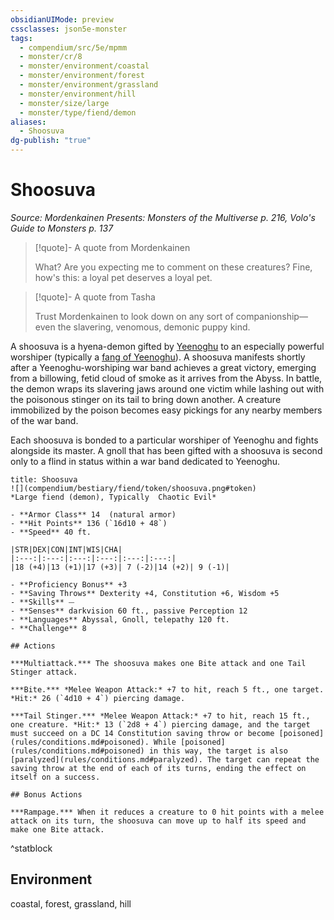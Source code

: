 ```yaml
---
obsidianUIMode: preview
cssclasses: json5e-monster
tags:
  - compendium/src/5e/mpmm
  - monster/cr/8
  - monster/environment/coastal
  - monster/environment/forest
  - monster/environment/grassland
  - monster/environment/hill
  - monster/size/large
  - monster/type/fiend/demon
aliases:
  - Shoosuva
dg-publish: "true"
---
```

# Shoosuva
*Source: Mordenkainen Presents: Monsters of the Multiverse p. 216, Volo's Guide to Monsters p. 137*  

> [!quote]- A quote from Mordenkainen  
> 
> What? Are you expecting me to comment on these creatures? Fine, how's this: a loyal pet deserves a loyal pet.

> [!quote]- A quote from Tasha  
> 
> Trust Mordenkainen to look down on any sort of companionship—even the slavering, venomous, demonic puppy kind.

A shoosuva is a hyena-demon gifted by [Yeenoghu](compendium/bestiary/npc/yeenoghu-mpmm.md) to an especially powerful worshiper (typically a [fang of Yeenoghu](compendium/bestiary/fiend/gnoll-fang-of-yeenoghu.md)). A shoosuva manifests shortly after a Yeenoghu-worshiping war band achieves a great victory, emerging from a billowing, fetid cloud of smoke as it arrives from the Abyss. In battle, the demon wraps its slavering jaws around one victim while lashing out with the poisonous stinger on its tail to bring down another. A creature immobilized by the poison becomes easy pickings for any nearby members of the war band.

Each shoosuva is bonded to a particular worshiper of Yeenoghu and fights alongside its master. A gnoll that has been gifted with a shoosuva is second only to a flind in status within a war band dedicated to Yeenoghu.

```ad-statblock
title: Shoosuva
![](compendium/bestiary/fiend/token/shoosuva.png#token)
*Large fiend (demon), Typically  Chaotic Evil*

- **Armor Class** 14  (natural armor)
- **Hit Points** 136 (`16d10 + 48`)
- **Speed** 40 ft.

|STR|DEX|CON|INT|WIS|CHA|
|:---:|:---:|:---:|:---:|:---:|:---:|
|18 (+4)|13 (+1)|17 (+3)| 7 (-2)|14 (+2)| 9 (-1)|

- **Proficiency Bonus** +3
- **Saving Throws** Dexterity +4, Constitution +6, Wisdom +5
- **Skills** ⏤
- **Senses** darkvision 60 ft., passive Perception 12
- **Languages** Abyssal, Gnoll, telepathy 120 ft.
- **Challenge** 8

## Actions

***Multiattack.*** The shoosuva makes one Bite attack and one Tail Stinger attack.

***Bite.*** *Melee Weapon Attack:* +7 to hit, reach 5 ft., one target. *Hit:* 26 (`4d10 + 4`) piercing damage.

***Tail Stinger.*** *Melee Weapon Attack:* +7 to hit, reach 15 ft., one creature. *Hit:* 13 (`2d8 + 4`) piercing damage, and the target must succeed on a DC 14 Constitution saving throw or become [poisoned](rules/conditions.md#poisoned). While [poisoned](rules/conditions.md#poisoned) in this way, the target is also [paralyzed](rules/conditions.md#paralyzed). The target can repeat the saving throw at the end of each of its turns, ending the effect on itself on a success.

## Bonus Actions

***Rampage.*** When it reduces a creature to 0 hit points with a melee attack on its turn, the shoosuva can move up to half its speed and make one Bite attack.
```
^statblock

## Environment

coastal, forest, grassland, hill